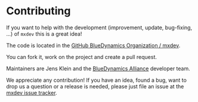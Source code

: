 # Contributing

If you want to help with the development (improvement, update, bug-fixing, ...) of `mxdev` this is a great idea!

The code is located in the [GitHub BlueDynamics Organization / mxdev](https://github.com/bluedynamics/mxdev).

You can fork it, work on the project and create a pull request.

Maintainers are Jens Klein and the [BlueDynamics Alliance](https://bluedynamics.com) developer team.

We appreciate any contribution! If you have an idea, found a bug, want to drop us a question or a release is needed, please just file an issue at the [mxdev issue tracker](https://github.com/bluedynamics/mxdev/issues).
